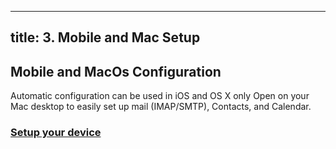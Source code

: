 
---
title: 3. Mobile and Mac Setup
---


## Mobile and MacOs Configuration

Automatic configuration can be used in iOS and OS X only Open on your Mac desktop to easily set up mail (IMAP/SMTP), Contacts, and Calendar.

### [Setup your device](https://box.infinityarc.net/mailinabox.mobileconfig)